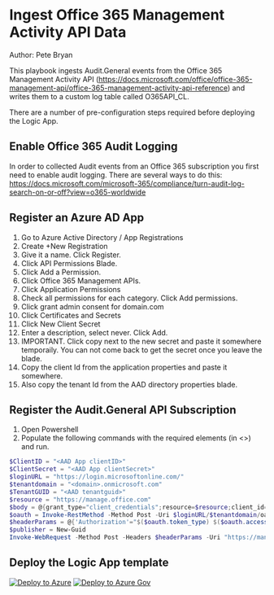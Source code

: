 # Ingest Office 365 Management Activity API Data
Author: Pete Bryan

This playbook ingests Audit.General events from the Office 365 Management Activity API (https://docs.microsoft.com/office/office-365-management-api/office-365-management-activity-api-reference) and writes them to a custom log table called O365API_CL. 

There are a number of pre-configuration steps required before deploying the Logic App.

## Enable Office 365 Audit Logging
In order to collected Audit events from an Office 365 subscription you first need to enable audit logging. There are several ways to do this: https://docs.microsoft.com/microsoft-365/compliance/turn-audit-log-search-on-or-off?view=o365-worldwide

## Register an Azure AD App
1. Go to Azure Active Directory / App Registrations
2. Create +New Registration
3. Give it a name.  Click Register.
4. Click API Permissions Blade.
5. Click Add a Permission.  
6. Click Office 365 Management APIs.
7. Click Application Permissions
8. Check all permissions for each category.  Click Add permissions.
9. Click grant admin consent for domain.com
10. Click Certificates and Secrets
11. Click New Client Secret
12. Enter a description, select never.  Click Add.
13. IMPORTANT.  Click copy next to the new secret and paste it somewhere temporaily.  You can not come back to get the secret once you leave the blade.
14. Copy the client Id from the application properties and paste it somewhere.
15. Also copy the tenant Id from the AAD directory properties blade.

## Register the Audit.General API Subscription
1. Open Powershell
2. Populate the following commands with the required elements (in <>) and run.

```powershell
$ClientID = "<AAD App clientID>"
$ClientSecret = "<AAD App clientSecret>"
$loginURL = "https://login.microsoftonline.com/"
$tenantdomain = "<domain>.onmicrosoft.com"
$TenantGUID = "<AAD tenantguid>"
$resource = "https://manage.office.com"
$body = @{grant_type="client_credentials";resource=$resource;client_id=$ClientID;client_secret=$ClientSecret}
$oauth = Invoke-RestMethod -Method Post -Uri $loginURL/$tenantdomain/oauth2/token?api-version=1.0 -Body $body
$headerParams = @{'Authorization'="$($oauth.token_type) $($oauth.access_token)"} 
$publisher = New-Guid
Invoke-WebRequest -Method Post -Headers $headerParams -Uri "https://manage.office.com/api/v1.0/$tenantGuid/activity/feed/subscriptions/start?contentType=Audit.General&PublisherIdentifier=$Publisher" 
```

## Deploy the Logic App template
[![Deploy to Azure](https://aka.ms/deploytoazurebutton)](https://portal.azure.com/#create/Microsoft.Template/uri/https%3A%2F%2Fraw.githubusercontent.com%2FAzure%2FAzure-Sentinel%2Fmaster%2FPlaybooks%2FGet-O365Data%2Fazuredeploy.json)
[![Deploy to Azure Gov](https://aka.ms/deploytoazuregovbutton)](https://portal.azure.us/#create/Microsoft.Template/uri/https%3A%2F%2Fraw.githubusercontent.com%2FAzure%2FAzure-Sentinel%2Fmaster%2FPlaybooks%2FGet-O365Data%2Fazuredeploy.json)